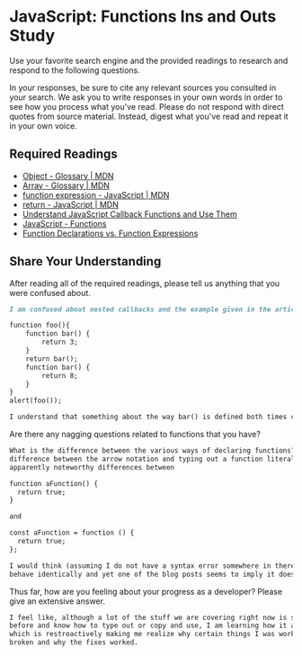 # JavaScript: Functions Ins and Outs Study

Use your favorite search engine and the provided readings to research and
respond to the following questions.

In your responses, be sure to cite any relevant sources you consulted in your
search. We ask you to write responses in your own words in order to see how you
process what you've read. Please do not respond with direct quotes from source
material. Instead, digest what you've read and repeat it in your own voice.

## Required Readings

-   [Object - Glossary | MDN](https://developer.mozilla.org/en-US/docs/Glossary/Object)
-   [Array - Glossary | MDN](https://developer.mozilla.org/en-US/docs/Glossary/Array)
-   [function expression - JavaScript | MDN](https://developer.mozilla.org/en-US/docs/Web/JavaScript/Reference/Operators/function)
-   [return - JavaScript | MDN](https://developer.mozilla.org/en-US/docs/Web/JavaScript/Reference/Statements/return)
-   [Understand JavaScript Callback Functions and Use Them](http://javascriptissexy.com/understand-javascript-callback-functions-and-use-them)
-   [JavaScript - Functions](http://www.quirksmode.org/js/function.html)
-   [Function Declarations vs. Function Expressions](https://javascriptweblog.wordpress.com/2010/07/06/function-declarations-vs-function-expressions)

## Share Your Understanding

After reading all of the required readings, please tell us anything that you
were confused about.

```md
I am confused about nested callbacks and the example given in the article about return:

function foo(){
    function bar() {
        return 3;
    }
    return bar();
    function bar() {
        return 8;
    }
}
alert(foo());

I understand that something about the way bar() is defined both times causes JavaScript to read it before the return but I'm not sure what that thing is.
```

Are there any nagging questions related to functions that you have?

```md
What is the difference between the various ways of declaring functions? we touched on the
difference between the arrow notation and typing out a function literal but there are
apparently noteworthy differences between

function aFunction() {
  return true;
}

and

const aFunction = function () {
  return true;
};

I would think (assuming I do not have a syntax error somewhere in there) that these should
behave identically and yet one of the blog posts seems to imply it does not.
```

Thus far, how are you feeling about your progress as a developer? Please give an
extensive answer.

```md
I feel like, although a lot of the stuff we are covering right now is stuff I had used
before and know how to type out or copy and use, I am learning how it actually works,
which is restroactively making me realize why certain things I was working on were actually
broken and why the fixes worked.
```

